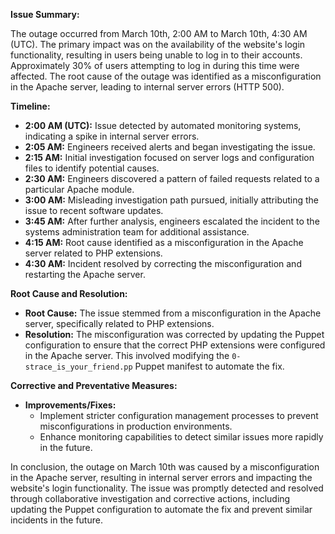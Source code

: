 **Issue Summary:**

The outage occurred from March 10th, 2:00 AM to March 10th, 4:30 AM (UTC). The primary impact was on the availability of the website's login functionality, resulting in users being unable to log in to their accounts. Approximately 30% of users attempting to log in during this time were affected.
The root cause of the outage was identified as a misconfiguration in the Apache server, leading to internal server errors (HTTP 500).

**Timeline:**

- **2:00 AM (UTC):** Issue detected by automated monitoring systems, indicating a spike in internal server errors.
- **2:05 AM:** Engineers received alerts and began investigating the issue.
- **2:15 AM:** Initial investigation focused on server logs and configuration files to identify potential causes.
- **2:30 AM:** Engineers discovered a pattern of failed requests related to a particular Apache module.
- **3:00 AM:** Misleading investigation path pursued, initially attributing the issue to recent software updates.
- **3:45 AM:** After further analysis, engineers escalated the incident to the systems administration team for additional assistance.
- **4:15 AM:** Root cause identified as a misconfiguration in the Apache server related to PHP extensions.
- **4:30 AM:** Incident resolved by correcting the misconfiguration and restarting the Apache server.

**Root Cause and Resolution:**

- **Root Cause:** The issue stemmed from a misconfiguration in the Apache server, specifically related to PHP extensions.
- **Resolution:** The misconfiguration was corrected by updating the Puppet configuration to ensure that the correct PHP extensions were configured in the Apache server. This involved modifying the `0-strace_is_your_friend.pp` Puppet manifest to automate the fix.

**Corrective and Preventative Measures:**

- **Improvements/Fixes:**
  - Implement stricter configuration management processes to prevent misconfigurations in production environments.
  - Enhance monitoring capabilities to detect similar issues more rapidly in the future.

In conclusion, the outage on March 10th was caused by a misconfiguration in the Apache server, resulting in internal server errors and impacting the website's login functionality. The issue was promptly detected and resolved through collaborative investigation and corrective actions, including updating the Puppet configuration to automate the fix and prevent similar incidents in the future.
